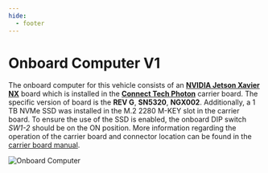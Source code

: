 ```yaml
---
hide:
  - footer
---
```


# Onboard Computer V1

The onboard computer for this vehicle consists of an [**NVIDIA Jetson Xavier NX**](https://www.nvidia.com/en-us/autonomous-machines/embedded-systems/jetson-xavier-nx/) board which is installed in the [**Connect Tech Photon**](https://connecttech.com/product/photon-ai-camera-platform-jetson-xavier-nx/) carrier board. The specific version of board is the **REV G**, **SN5320**, **NGX002**. Additionally, a 1 TB NVMe SSD was installed in the M.2 2280 M-KEY slot in the carrier board. To ensure the use of the SSD is enabled, the onboard DIP switch *SW1-2* should be on the ON position. More information regarding the operation of the carrier board and connector location can be found in the [carrier board manual](https://connecttech.com/ftp/pdf/CTIM_NGX002_Manual.pdf).

![Onboard Computer](../assets/onboard_computer.png "Onboard Computer")